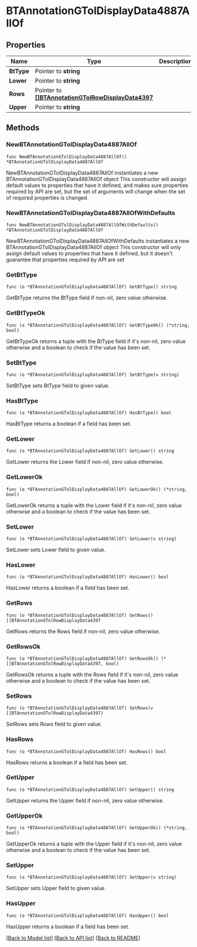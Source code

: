 # BTAnnotationGTolDisplayData4887AllOf

## Properties

Name | Type | Description | Notes
------------ | ------------- | ------------- | -------------
**BtType** | Pointer to **string** |  | [optional] 
**Lower** | Pointer to **string** |  | [optional] 
**Rows** | Pointer to [**[]BTAnnotationGTolRowDisplayData4397**](BTAnnotationGTolRowDisplayData4397.md) |  | [optional] 
**Upper** | Pointer to **string** |  | [optional] 

## Methods

### NewBTAnnotationGTolDisplayData4887AllOf

`func NewBTAnnotationGTolDisplayData4887AllOf() *BTAnnotationGTolDisplayData4887AllOf`

NewBTAnnotationGTolDisplayData4887AllOf instantiates a new BTAnnotationGTolDisplayData4887AllOf object
This constructor will assign default values to properties that have it defined,
and makes sure properties required by API are set, but the set of arguments
will change when the set of required properties is changed

### NewBTAnnotationGTolDisplayData4887AllOfWithDefaults

`func NewBTAnnotationGTolDisplayData4887AllOfWithDefaults() *BTAnnotationGTolDisplayData4887AllOf`

NewBTAnnotationGTolDisplayData4887AllOfWithDefaults instantiates a new BTAnnotationGTolDisplayData4887AllOf object
This constructor will only assign default values to properties that have it defined,
but it doesn't guarantee that properties required by API are set

### GetBtType

`func (o *BTAnnotationGTolDisplayData4887AllOf) GetBtType() string`

GetBtType returns the BtType field if non-nil, zero value otherwise.

### GetBtTypeOk

`func (o *BTAnnotationGTolDisplayData4887AllOf) GetBtTypeOk() (*string, bool)`

GetBtTypeOk returns a tuple with the BtType field if it's non-nil, zero value otherwise
and a boolean to check if the value has been set.

### SetBtType

`func (o *BTAnnotationGTolDisplayData4887AllOf) SetBtType(v string)`

SetBtType sets BtType field to given value.

### HasBtType

`func (o *BTAnnotationGTolDisplayData4887AllOf) HasBtType() bool`

HasBtType returns a boolean if a field has been set.

### GetLower

`func (o *BTAnnotationGTolDisplayData4887AllOf) GetLower() string`

GetLower returns the Lower field if non-nil, zero value otherwise.

### GetLowerOk

`func (o *BTAnnotationGTolDisplayData4887AllOf) GetLowerOk() (*string, bool)`

GetLowerOk returns a tuple with the Lower field if it's non-nil, zero value otherwise
and a boolean to check if the value has been set.

### SetLower

`func (o *BTAnnotationGTolDisplayData4887AllOf) SetLower(v string)`

SetLower sets Lower field to given value.

### HasLower

`func (o *BTAnnotationGTolDisplayData4887AllOf) HasLower() bool`

HasLower returns a boolean if a field has been set.

### GetRows

`func (o *BTAnnotationGTolDisplayData4887AllOf) GetRows() []BTAnnotationGTolRowDisplayData4397`

GetRows returns the Rows field if non-nil, zero value otherwise.

### GetRowsOk

`func (o *BTAnnotationGTolDisplayData4887AllOf) GetRowsOk() (*[]BTAnnotationGTolRowDisplayData4397, bool)`

GetRowsOk returns a tuple with the Rows field if it's non-nil, zero value otherwise
and a boolean to check if the value has been set.

### SetRows

`func (o *BTAnnotationGTolDisplayData4887AllOf) SetRows(v []BTAnnotationGTolRowDisplayData4397)`

SetRows sets Rows field to given value.

### HasRows

`func (o *BTAnnotationGTolDisplayData4887AllOf) HasRows() bool`

HasRows returns a boolean if a field has been set.

### GetUpper

`func (o *BTAnnotationGTolDisplayData4887AllOf) GetUpper() string`

GetUpper returns the Upper field if non-nil, zero value otherwise.

### GetUpperOk

`func (o *BTAnnotationGTolDisplayData4887AllOf) GetUpperOk() (*string, bool)`

GetUpperOk returns a tuple with the Upper field if it's non-nil, zero value otherwise
and a boolean to check if the value has been set.

### SetUpper

`func (o *BTAnnotationGTolDisplayData4887AllOf) SetUpper(v string)`

SetUpper sets Upper field to given value.

### HasUpper

`func (o *BTAnnotationGTolDisplayData4887AllOf) HasUpper() bool`

HasUpper returns a boolean if a field has been set.


[[Back to Model list]](../README.md#documentation-for-models) [[Back to API list]](../README.md#documentation-for-api-endpoints) [[Back to README]](../README.md)


